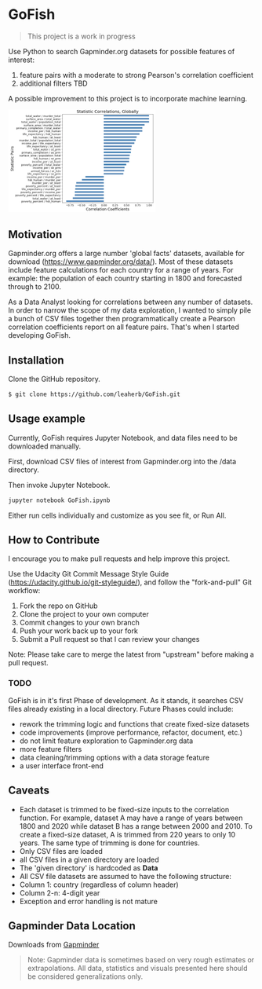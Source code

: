 # GoFish
> This project is a work in progress

Use Python to search Gapminder.org datasets for possible features of interest:

1. feature pairs with a moderate to strong Pearson's correlation coefficient
2. additional filters TBD

A possible improvement to this project is to incorporate machine learning.

<img src="docs/GoFishPlot.png" alt="GoFish correlation plot" width="300px" height="auto">

## Motivation

Gapminder.org offers a large number 'global facts' datasets, available for download (https://www.gapminder.org/data/). Most of these datasets include feature calculations for each country for a range of years. For example: the population of each country starting in 1800 and forecasted through to 2100.  

As a Data Analyst looking for correlations between any number of datasets. In order to narrow the scope of my data exploration, I wanted to simply pile a bunch of CSV files together then programmatically create a Pearson correlation coefficients report on all feature pairs. That's when I started developing GoFish.

## Installation

Clone the GitHub repository.

```sh
$ git clone https://github.com/leaherb/GoFish.git
```

## Usage example

Currently, GoFish requires Jupyter Notebook, and data files need to be downloaded manually.

First, download CSV files of interest from Gapminder.org into the /data directory.

Then invoke Jupyter Notebook. 

```sh
jupyter notebook GoFish.ipynb
```

Either run cells individually and customize as you see fit, or Run All.

## How to Contribute

I encourage you to make pull requests and help improve this project.

Use the Udacity Git Commit Message Style Guide (https://udacity.github.io/git-styleguide/), and follow the "fork-and-pull" Git workflow:

1. Fork the repo on GitHub
1. Clone the project to your own computer
1. Commit changes to your own branch
1. Push your work back up to your fork
1. Submit a Pull request so that I can review your changes

Note: Please take care to merge the latest from "upstream" before making a pull request.

### TODO
GoFish is in it's first Phase of development. As it stands, it searches CSV files already existing in a local directory. Future Phases could include:

* rework the trimming logic and functions that create fixed-size datasets
* code improvements (improve performance, refactor, document, etc.)
* do not limit feature exploration to Gapminder.org data
* more feature filters
* data cleaning/trimming options with a data storage feature
* a user interface front-end


## Caveats
* Each dataset is trimmed to be fixed-size inputs to the correlation function. 
  For example, dataset A may have a range of years between 1800 and 2020 while dataset B
  has a range between 2000 and 2010. To create a fixed-size dataset, A is trimmed from 220 
  years to only 10 years. The same type of trimming is done for countries. 
* Only CSV files are loaded
* all CSV files in a given directory are loaded
* The 'given directory' is hardcoded as **Data**
* All CSV file datasets are assumed to have the following structure:
 * Column 1: country (regardless of column header)
 * Column 2-n: 4-digit year
* Exception and error handling is not mature

## Gapminder Data Location
Downloads from <a href target="_blank" source="https://www.gapminder.org/data/">Gapminder</a>

> Note: Gapminder data is sometimes based on very rough estimates or extrapolations. All data, statistics and visuals presented here should be considered generalizations only. 
